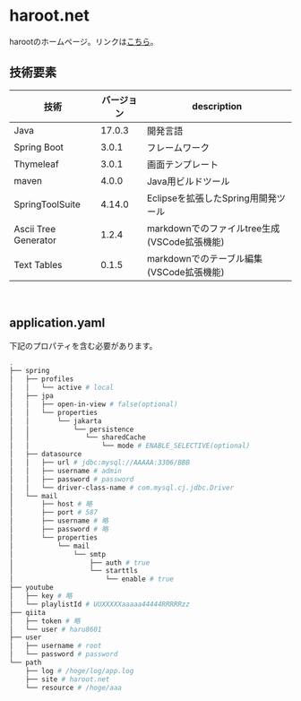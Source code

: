 # haroot.net
harootのホームページ。リンクは[こちら](https://haroot.net)。

## 技術要素
| 技術                   | バージョン  | description                      |
| -------------------- | ------ | -------------------------------- |
| Java                 | 17.0.3 | 開発言語                             |
| Spring Boot          | 3.0.1  | フレームワーク                          |
| Thymeleaf            | 3.0.1  | 画面テンプレート                                 |
| maven                | 4.0.0  | Java用ビルドツール                      |
| SpringToolSuite      | 4.14.0 | Eclipseを拡張したSpring用開発ツール         |
| Ascii Tree Generator | 1.2.4  | markdownでのファイルtree生成(VSCode拡張機能) |
| Text Tables          | 0.1.5  | markdownでのテーブル編集(VSCode拡張機能)     |
<br>

## application.yaml
下記のプロパティを含む必要があります。
```sh
.
├── spring
│   ├── profiles
│   │   └── active # local
│   ├── jpa
│   │   ├── open-in-view # false(optional)
│   │   └── properties
│   │       └── jakarta
│   │           └── persistence
│   │              └── sharedCache
│   │                  └── mode # ENABLE_SELECTIVE(optional)
│   ├── datasource
│   │   ├── url # jdbc:mysql://AAAAA:3306/BBB
│   │   ├── username # admin
│   │   ├── password # password
│   │   └── driver-class-name # com.mysql.cj.jdbc.Driver
│   └── mail
│       ├── host # 略
│       ├── port # 587
│       ├── username # 略
│       ├── password # 略
│       └── properties
│           └── mail
│               └── smtp
│                   ├── auth # true
│                   └── starttls
│                       └── enable # true
├── youtube
│   ├── key # 略
│   └── playlistId # UUXXXXXaaaaa44444RRRRRzz
├── qiita
│   ├── token # 略
│   └── user # haru8601
├── user
│   ├── username # root
│   └── password # password
└── path
    ├── log # /hoge/log/app.log
    ├── site # haroot.net
    └── resource # /hoge/aaa
```
